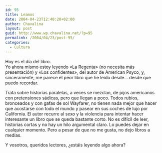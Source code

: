 ```yaml
---
id: 95
title: Leamos
date: 2004-04-23T12:40:20+02:00
author: Chavalina
layout: post
guid: http://www.wp.chavalina.net/?p=95
permalink: /2004/04/23/post-95/
categories:
  - Cultura
---
```

Hoy es el d&iacute;a del libro.  
Yo ahora mismo estoy leyendo «La Regenta» (no necesita más presentación) y «Los confidentes», del autor de American Psyco, y, sinceramente, me parece el peor libro que he le&iacute;do desde… desde que puedo recordar. 

Trata sobre historias paralelas, a veces se mezclan, de pijos americanos con pretensiones sádicas, pero que llegan a poco. Todos rubios, bronceados y con gafas de sol Wayfarer, no tienen nada mejor que hacer que acostarse con todo el mundo y pasear en sus coches de lujo por California. El autor recurre al sexo y la violencia para intentar hacer interesante un libro que se queda bastante corto. No es dif&iacute;cil de leer, historias cortas y no hay un hilo argumental claro. Lo puedes dejar en cualquier momento. Pero a pesar de que no me gusta, no dejo libros a medias.

Y vosotros, queridos lectores, &iquest;estáis leyendo algo ahora?